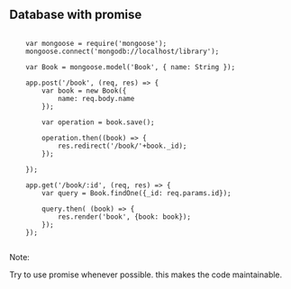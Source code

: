 ## Database with promise

<pre><code>
	var mongoose = require('mongoose');
	mongoose.connect('mongodb://localhost/library');

	var Book = mongoose.model('Book', { name: String });

	app.post('/book', (req, res) => {
		var book = new Book({
			name: req.body.name
		});

		var operation = book.save();

		operation.then((book) => {
			res.redirect('/book/'+book._id);
		});

	});

	app.get('/book/:id', (req, res) => {
		var query = Book.findOne({_id: req.params.id});
		
		query.then( (book) => {
			res.render('book', {book: book});
		});
	});

</code></pre>

Note:

Try to use promise whenever possible. this makes the code maintainable.

